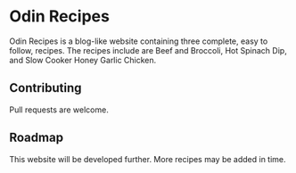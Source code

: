 # Odin Recipes

Odin Recipes is a blog-like website containing three complete, easy to follow, recipes. The recipes include are Beef and Broccoli, Hot Spinach Dip, and Slow Cooker Honey Garlic Chicken.

## Contributing

Pull requests are welcome.

## Roadmap

This website will be developed further. More recipes may be added in time.

